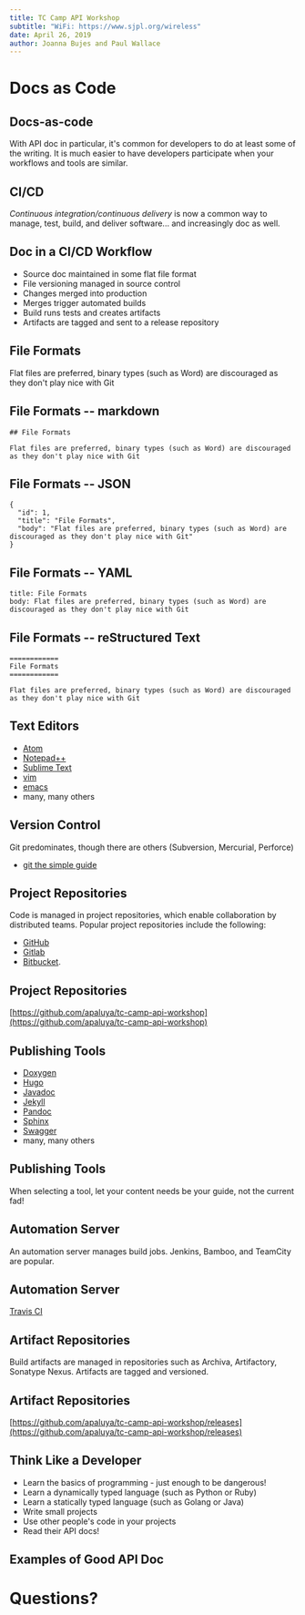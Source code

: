 ```yaml
---
title: TC Camp API Workshop
subtitle: "WiFi: https://www.sjpl.org/wireless"
date: April 26, 2019
author: Joanna Bujes and Paul Wallace
---
```


# Docs as Code

## Docs-as-code

With API doc in particular, it's common for developers to do at least some of the writing. It is much easier to have developers participate when your workflows and tools are similar.

## CI/CD

_Continuous integration/continuous delivery_ is now a common way to manage, test, build, and deliver software... and increasingly doc as well.

## Doc in a CI/CD Workflow

- Source doc maintained in some flat file format
- File versioning managed in source control
- Changes merged into production
- Merges trigger automated builds
- Build runs tests and creates artifacts
- Artifacts are tagged and sent to a release repository

## File Formats

Flat files are preferred, binary types (such as Word) are discouraged as they don't play nice with Git

## File Formats -- markdown

```
## File Formats

Flat files are preferred, binary types (such as Word) are discouraged as they don't play nice with Git
```

## File Formats -- JSON

```
{
  "id": 1,
  "title": "File Formats",
  "body": "Flat files are preferred, binary types (such as Word) are discouraged as they don't play nice with Git"
}
```

## File Formats -- YAML

```
title: File Formats
body: Flat files are preferred, binary types (such as Word) are discouraged as they don't play nice with Git
```

## File Formats -- reStructured Text

```
============
File Formats
============

Flat files are preferred, binary types (such as Word) are discouraged as they don't play nice with Git
```

## Text Editors

- [Atom](https://atom.io/)
- [Notepad++](https://notepad-plus-plus.org/)
- [Sublime Text](https://www.sublimetext.com/)
- [vim](https://www.vim.org/)
- [emacs](https://www.gnu.org/software/emacs/)
- many, many others

## Version Control

Git predominates, though there are others (Subversion, Mercurial, Perforce)

- [git the simple guide](http://rogerdudler.github.io/git-guide/)

## Project Repositories

Code is managed in project repositories, which enable collaboration by distributed teams. Popular project repositories include the following:

- [GitHub](https://github.com/)
- [Gitlab](https://about.gitlab.com/)
- [Bitbucket](https://bitbucket.org/).

## Project Repositories


[https://github.com/apaluya/tc-camp-api-workshop](https://github.com/apaluya/tc-camp-api-workshop)

## Publishing Tools

- [Doxygen](http://www.doxygen.nl/)
- [Hugo](https://gohugo.io/)
- [Javadoc](https://docs.oracle.com/en/java/javase/12/javadoc/javadoc.html)
- [Jekyll](https://jekyllrb.com/)
- [Pandoc](https://pandoc.org/)
- [Sphinx](http://www.sphinx-doc.org/en/master/)
- [Swagger](https://swagger.io/tools/)
- many, many others

## Publishing Tools

When selecting a tool, let your content needs be your guide, not the current fad!

## Automation Server

An automation server manages build jobs. Jenkins, Bamboo, and TeamCity are popular.

## Automation Server

[Travis CI](https://travis-ci.org/apaluya)

## Artifact Repositories

Build artifacts are managed in repositories such as Archiva, Artifactory, Sonatype Nexus. Artifacts are tagged and versioned.

## Artifact Repositories

[https://github.com/apaluya/tc-camp-api-workshop/releases](https://github.com/apaluya/tc-camp-api-workshop/releases)

## Think Like a Developer

- Learn the basics of programming - just enough to be dangerous!
- Learn a dynamically typed language (such as Python or Ruby)
- Learn a statically typed language (such as Golang or Java)
- Write small projects
- Use other people's code in your projects
- Read their API docs!


## Examples of Good API Doc


# Questions?
